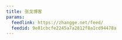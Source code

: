 ```yaml
---
title: 张戈博客
params:
  feedlink: https://zhangge.net/feed/
  feedid: 9e81cbcfe2245a7a2812f8a1cd94478a
---
```

